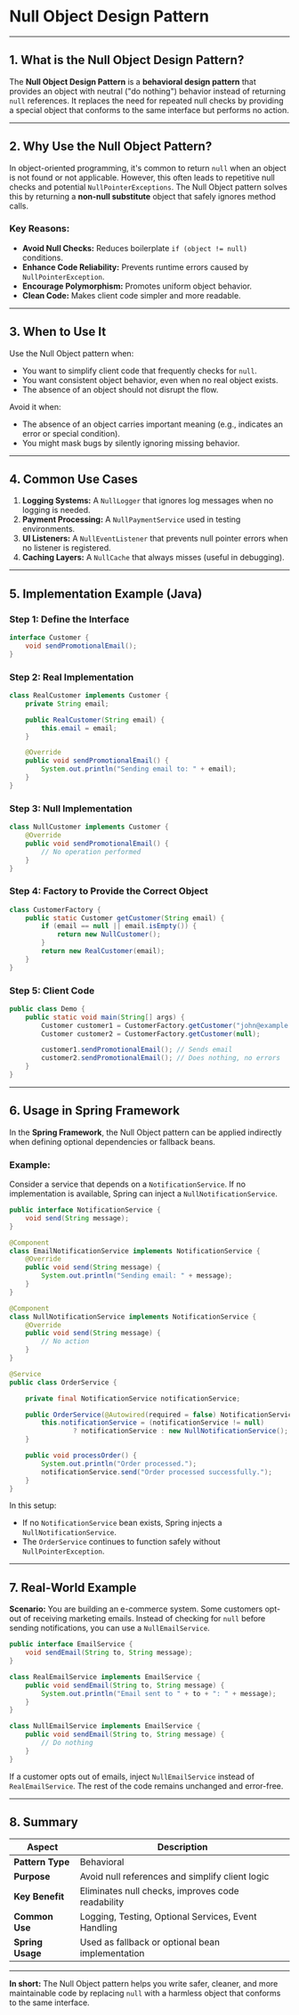 # Null Object Design Pattern

---

## 1. What is the Null Object Design Pattern?

The **Null Object Design Pattern** is a **behavioral design pattern** that provides an object with neutral ("do nothing") behavior instead of returning `null` references. It replaces the need for repeated null checks by providing a special object that conforms to the same interface but performs no action.

---

## 2. Why Use the Null Object Pattern?

In object-oriented programming, it's common to return `null` when an object is not found or not applicable. However, this often leads to repetitive null checks and potential `NullPointerExceptions`. The Null Object pattern solves this by returning a **non-null substitute** object that safely ignores method calls.

### Key Reasons:

* **Avoid Null Checks:** Reduces boilerplate `if (object != null)` conditions.
* **Enhance Code Reliability:** Prevents runtime errors caused by `NullPointerException`.
* **Encourage Polymorphism:** Promotes uniform object behavior.
* **Clean Code:** Makes client code simpler and more readable.

---

## 3. When to Use It

Use the Null Object pattern when:

* You want to simplify client code that frequently checks for `null`.
* You want consistent object behavior, even when no real object exists.
* The absence of an object should not disrupt the flow.

Avoid it when:

* The absence of an object carries important meaning (e.g., indicates an error or special condition).
* You might mask bugs by silently ignoring missing behavior.

---

## 4. Common Use Cases

1. **Logging Systems:** A `NullLogger` that ignores log messages when no logging is needed.
2. **Payment Processing:** A `NullPaymentService` used in testing environments.
3. **UI Listeners:** A `NullEventListener` that prevents null pointer errors when no listener is registered.
4. **Caching Layers:** A `NullCache` that always misses (useful in debugging).

---

## 5. Implementation Example (Java)

### Step 1: Define the Interface

```java
interface Customer {
    void sendPromotionalEmail();
}
```

### Step 2: Real Implementation

```java
class RealCustomer implements Customer {
    private String email;

    public RealCustomer(String email) {
        this.email = email;
    }

    @Override
    public void sendPromotionalEmail() {
        System.out.println("Sending email to: " + email);
    }
}
```

### Step 3: Null Implementation

```java
class NullCustomer implements Customer {
    @Override
    public void sendPromotionalEmail() {
        // No operation performed
    }
}
```

### Step 4: Factory to Provide the Correct Object

```java
class CustomerFactory {
    public static Customer getCustomer(String email) {
        if (email == null || email.isEmpty()) {
            return new NullCustomer();
        }
        return new RealCustomer(email);
    }
}
```

### Step 5: Client Code

```java
public class Demo {
    public static void main(String[] args) {
        Customer customer1 = CustomerFactory.getCustomer("john@example.com");
        Customer customer2 = CustomerFactory.getCustomer(null);

        customer1.sendPromotionalEmail(); // Sends email
        customer2.sendPromotionalEmail(); // Does nothing, no errors
    }
}
```

---

## 6. Usage in Spring Framework

In the **Spring Framework**, the Null Object pattern can be applied indirectly when defining optional dependencies or fallback beans.

### Example:

Consider a service that depends on a `NotificationService`. If no implementation is available, Spring can inject a `NullNotificationService`.

```java
public interface NotificationService {
    void send(String message);
}

@Component
class EmailNotificationService implements NotificationService {
    @Override
    public void send(String message) {
        System.out.println("Sending email: " + message);
    }
}

@Component
class NullNotificationService implements NotificationService {
    @Override
    public void send(String message) {
        // No action
    }
}

@Service
public class OrderService {

    private final NotificationService notificationService;

    public OrderService(@Autowired(required = false) NotificationService notificationService) {
        this.notificationService = (notificationService != null)
                ? notificationService : new NullNotificationService();
    }

    public void processOrder() {
        System.out.println("Order processed.");
        notificationService.send("Order processed successfully.");
    }
}
```

In this setup:

* If no `NotificationService` bean exists, Spring injects a `NullNotificationService`.
* The `OrderService` continues to function safely without `NullPointerException`.

---

## 7. Real-World Example

**Scenario:** You are building an e-commerce system. Some customers opt-out of receiving marketing emails. Instead of checking for `null` before sending notifications, you can use a `NullEmailService`.

```java
public interface EmailService {
    void sendEmail(String to, String message);
}

class RealEmailService implements EmailService {
    public void sendEmail(String to, String message) {
        System.out.println("Email sent to " + to + ": " + message);
    }
}

class NullEmailService implements EmailService {
    public void sendEmail(String to, String message) {
        // Do nothing
    }
}
```

If a customer opts out of emails, inject `NullEmailService` instead of `RealEmailService`. The rest of the code remains unchanged and error-free.

---

## 8. Summary

| Aspect           | Description                                         |
| ---------------- | --------------------------------------------------- |
| **Pattern Type** | Behavioral                                          |
| **Purpose**      | Avoid null references and simplify client logic     |
| **Key Benefit**  | Eliminates null checks, improves code readability   |
| **Common Use**   | Logging, Testing, Optional Services, Event Handling |
| **Spring Usage** | Used as fallback or optional bean implementation    |

---

**In short:** The Null Object pattern helps you write safer, cleaner, and more maintainable code by replacing `null` with a harmless object that conforms to the same interface.

